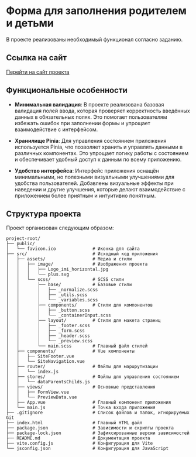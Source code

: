 # Форма для заполнения родителем и детьми

В проекте реализованы необходимый функционал согласно заданию. 

## Ссылка на сайт

[Перейти на сайт проекта](https://ksylika.github.io/Family-app/)

## Функциональные особенности

- **Минимальная валидация**: В проекте реализована базовая валидация полей ввода, которая проверяет корректность введённых данных в обязательных полях. Это помогает пользователям избежать ошибок при заполнении формы и упрощает взаимодействие с интерфейсом.

- **Хранилище Pinia**: Для управления состоянием приложения используется Pinia, что позволяет хранить и управлять данными в различных компонентах. Это упрощает логику работы с состоянием и обеспечивает удобный доступ к данным по всему приложению.

- **Удобство интерфейса**: Интерфейс приложения оснащён минимальными, но полезными визуальными улучшениями для удобства пользователей. Добавлены визуальные эффекты при наведении и другие улучшения, которые делают взаимодействие с приложением более приятным и интуитивно понятным.

## Структура проекта

Проект организован следующим образом:

```plaintext
project-root/
├── public/
│   └── favicon.ico              # Иконка для сайта
├── src/                         # Исходный код приложения
│   ├── assets/                  # Медиа и стили
│   │   ├── image/               # Изображения проекта
│   │   │   ├── Logo_imi_horizontal.jpg
│   │   │   └── plus.svg
│   │   └── scss/                # SCSS стили
│   │       ├── base/            # Базовые стили
│   │       │   ├── _normalize.scss
│   │       │   ├── _utils.scss
│   │       │   └── _variables.scss
│   │       ├── components/      # Стили для компонентов
│   │       │   ├── _button.scss
│   │       │   └── _containerInput.scss
│   │       ├── layout/          # Стили для макета страниц
│   │       │   ├── _footer.scss
│   │       │   ├── _form.scss
│   │       │   ├── _header.scss
│   │       │   └── _preview.scss
│   │       └── main.scss        # Главный файл стилей
│   ├── components/              # Vue компоненты
│   │   ├── SiteFooter.vue
│   │   └── SiteNavigation.vue
│   ├── router/                  # Файлы для маршрутизации
│   │   └── index.js
│   ├── stores/                  # Файлы для управления состоянием
│   │   └── dataParentsChilds.js
│   ├── views/                   # Основные представления
│   │   ├── FormView.vue
│   │   └── PreviewData.vue
│   ├── App.vue                  # Главный компонент приложения
│   └── main.js                  # Точка входа приложения
├── .gitignore                   # Список файлов и папок, игнорируемых Git
├── index.html                   # Главный HTML файл
├── package.json                 # Зависимости и скрипты проекта
├── package-lock.json            # Зафиксированные версии зависимостей
├── README.md                    # Документация проекта
├── vite.config.js               # Конфигурация для Vite
└── jsconfig.json                # Конфигурация для JavaScript